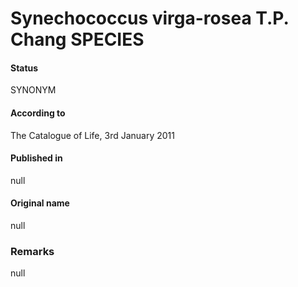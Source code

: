 Synechococcus virga-rosea T.P. Chang SPECIES
=======

#### Status
SYNONYM

#### According to
The Catalogue of Life, 3rd January 2011

#### Published in
null

#### Original name
null

### Remarks
null